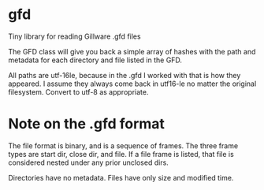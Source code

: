 gfd
===

Tiny library for reading Gillware .gfd files

The GFD class will give you back a simple array of hashes with the path and metadata for each directory and file listed in the GFD.

All paths are utf-16le, because in the .gfd I worked with that is how they appeared. I assume they always come back in utf16-le no matter the original filesystem. Convert to utf-8 as appropriate.

# Note on the .gfd format

The file format is binary, and is a sequence of frames. The three frame types are start dir, close dir, and file. If a file frame is listed, that file is considered nested under any prior unclosed dirs.

Directories have no metadata. Files have only size and modified time.
